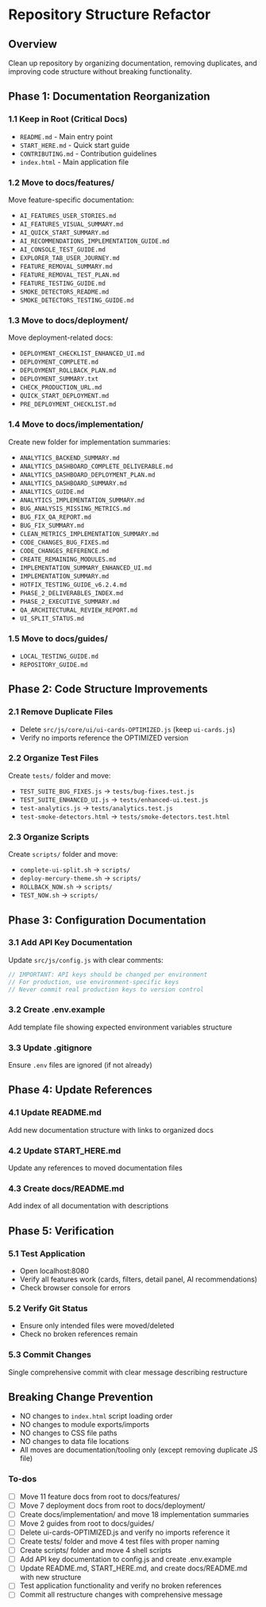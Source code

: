 <!-- 58f99850-b676-4384-8195-70c81aeb3f6a bae15be6-1305-48bd-802e-ae7a584b70aa -->
# Repository Structure Refactor

## Overview
Clean up repository by organizing documentation, removing duplicates, and improving code structure without breaking functionality.

## Phase 1: Documentation Reorganization

### 1.1 Keep in Root (Critical Docs)
- `README.md` - Main entry point
- `START_HERE.md` - Quick start guide  
- `CONTRIBUTING.md` - Contribution guidelines
- `index.html` - Main application file

### 1.2 Move to docs/features/
Move feature-specific documentation:
- `AI_FEATURES_USER_STORIES.md`
- `AI_FEATURES_VISUAL_SUMMARY.md`
- `AI_QUICK_START_SUMMARY.md`
- `AI_RECOMMENDATIONS_IMPLEMENTATION_GUIDE.md`
- `AI_CONSOLE_TEST_GUIDE.md`
- `EXPLORER_TAB_USER_JOURNEY.md`
- `FEATURE_REMOVAL_SUMMARY.md`
- `FEATURE_REMOVAL_TEST_PLAN.md`
- `FEATURE_TESTING_GUIDE.md`
- `SMOKE_DETECTORS_README.md`
- `SMOKE_DETECTORS_TESTING_GUIDE.md`

### 1.3 Move to docs/deployment/
Move deployment-related docs:
- `DEPLOYMENT_CHECKLIST_ENHANCED_UI.md`
- `DEPLOYMENT_COMPLETE.md`
- `DEPLOYMENT_ROLLBACK_PLAN.md`
- `DEPLOYMENT_SUMMARY.txt`
- `CHECK_PRODUCTION_URL.md`
- `QUICK_START_DEPLOYMENT.md`
- `PRE_DEPLOYMENT_CHECKLIST.md`

### 1.4 Move to docs/implementation/
Create new folder for implementation summaries:
- `ANALYTICS_BACKEND_SUMMARY.md`
- `ANALYTICS_DASHBOARD_COMPLETE_DELIVERABLE.md`
- `ANALYTICS_DASHBOARD_DEPLOYMENT_PLAN.md`
- `ANALYTICS_DASHBOARD_SUMMARY.md`
- `ANALYTICS_GUIDE.md`
- `ANALYTICS_IMPLEMENTATION_SUMMARY.md`
- `BUG_ANALYSIS_MISSING_METRICS.md`
- `BUG_FIX_QA_REPORT.md`
- `BUG_FIX_SUMMARY.md`
- `CLEAN_METRICS_IMPLEMENTATION_SUMMARY.md`
- `CODE_CHANGES_BUG_FIXES.md`
- `CODE_CHANGES_REFERENCE.md`
- `CREATE_REMAINING_MODULES.md`
- `IMPLEMENTATION_SUMMARY_ENHANCED_UI.md`
- `IMPLEMENTATION_SUMMARY.md`
- `HOTFIX_TESTING_GUIDE_v6.2.4.md`
- `PHASE_2_DELIVERABLES_INDEX.md`
- `PHASE_2_EXECUTIVE_SUMMARY.md`
- `QA_ARCHITECTURAL_REVIEW_REPORT.md`
- `UI_SPLIT_STATUS.md`

### 1.5 Move to docs/guides/
- `LOCAL_TESTING_GUIDE.md`
- `REPOSITORY_GUIDE.md`

## Phase 2: Code Structure Improvements

### 2.1 Remove Duplicate Files
- Delete `src/js/core/ui/ui-cards-OPTIMIZED.js` (keep `ui-cards.js`)
- Verify no imports reference the OPTIMIZED version

### 2.2 Organize Test Files
Create `tests/` folder and move:
- `TEST_SUITE_BUG_FIXES.js` → `tests/bug-fixes.test.js`
- `TEST_SUITE_ENHANCED_UI.js` → `tests/enhanced-ui.test.js`
- `test-analytics.js` → `tests/analytics.test.js`
- `test-smoke-detectors.html` → `tests/smoke-detectors.test.html`

### 2.3 Organize Scripts
Create `scripts/` folder and move:
- `complete-ui-split.sh` → `scripts/`
- `deploy-mercury-theme.sh` → `scripts/`
- `ROLLBACK_NOW.sh` → `scripts/`
- `TEST_NOW.sh` → `scripts/`

## Phase 3: Configuration Documentation

### 3.1 Add API Key Documentation
Update `src/js/config.js` with clear comments:
```javascript
// IMPORTANT: API keys should be changed per environment
// For production, use environment-specific keys
// Never commit real production keys to version control
```

### 3.2 Create .env.example
Add template file showing expected environment variables structure

### 3.3 Update .gitignore
Ensure `.env` files are ignored (if not already)

## Phase 4: Update References

### 4.1 Update README.md
Add new documentation structure with links to organized docs

### 4.2 Update START_HERE.md  
Update any references to moved documentation files

### 4.3 Create docs/README.md
Add index of all documentation with descriptions

## Phase 5: Verification

### 5.1 Test Application
- Open localhost:8080
- Verify all features work (cards, filters, detail panel, AI recommendations)
- Check browser console for errors

### 5.2 Verify Git Status
- Ensure only intended files were moved/deleted
- Check no broken references remain

### 5.3 Commit Changes
Single comprehensive commit with clear message describing restructure

## Breaking Change Prevention

- NO changes to `index.html` script loading order
- NO changes to module exports/imports
- NO changes to CSS file paths
- NO changes to data file locations
- All moves are documentation/tooling only (except removing duplicate JS file)


### To-dos

- [ ] Move 11 feature docs from root to docs/features/
- [ ] Move 7 deployment docs from root to docs/deployment/
- [ ] Create docs/implementation/ and move 18 implementation summaries
- [ ] Move 2 guides from root to docs/guides/
- [ ] Delete ui-cards-OPTIMIZED.js and verify no imports reference it
- [ ] Create tests/ folder and move 4 test files with proper naming
- [ ] Create scripts/ folder and move 4 shell scripts
- [ ] Add API key documentation to config.js and create .env.example
- [ ] Update README.md, START_HERE.md, and create docs/README.md with new structure
- [ ] Test application functionality and verify no broken references
- [ ] Commit all restructure changes with comprehensive message
